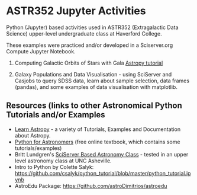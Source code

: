 # ASTR352 Jupyter Activities
 Python (Jupyter) based activities used in ASTR352 (Extragalactic Data Science) upper-level undergraduate class at Haverford College.

 These examples were practiced and/or developed in a Sciserver.org Compute Jupyter Notebook. 

 1. Computing Galactic Orbits of Stars with Gala [Astropy tutorial](https://learn.astropy.org/rst-tutorials/gaia-galactic-orbits.html) 

 2. Galaxy Populations and Data Visualisation - using SciServer and Casjobs to query SDSS data, learn about sample selection, data frames (pandas), and some examples of data visualisation with matplotlib. 

 ## Resources (links to other Astronomical Python Tutorials and/or Examples 

 * [Learn Astropy](https://learn.astropy.org/) - a variety of Tutorials, Examples and Documentation about Astropy. 
 * [Python for Astronomers](https://prappleizer.github.io/index.html) (free online textbook, which contains some tutorials/examples)
 * Britt Lundgren's [SciServer Based Astronomy Class](https://github.com/brittlundgren/SDSS-EPO) - tested in an upper level astronomy class at UNC Asheville. 
 * Intro to Python by Colette Salyk: https://github.com/csalyk/python_tutorial/blob/master/python_tutorial.ipynb
 * AstroEdu Package: https://github.com/astroDimitrios/astroedu 
